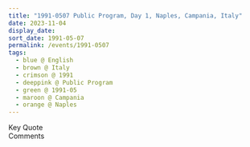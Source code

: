 ```yaml
---
title: "1991-0507 Public Program, Day 1, Naples, Campania, Italy"
date: 2023-11-04
display_date: 
sort_date: 1991-05-07
permalink: /events/1991-0507
tags:
  - blue @ English
  - brown @ Italy
  - crimson @ 1991
  - deeppink @ Public Program
  - green @ 1991-05
  - maroon @ Campania
  - orange @ Naples
---
```


<wave-list>
  <list-title color="green" width="75">Key Quote</list-title>
  <list-item color="BlanchedAlmond"  width="200"></list-item>
  <list-item color="Lavender"></list-item>
  <list-item color="BlanchedAlmond"></list-item>
</wave-list>

<br>

<wave-list>
  <list-title color="green" width="75">Comments</list-title>
  <list-item color="BlanchedAlmond"  width="200"></list-item>
  <list-item color="Lavender"></list-item>
  <list-item color="BlanchedAlmond"></list-item>
</wave-list>